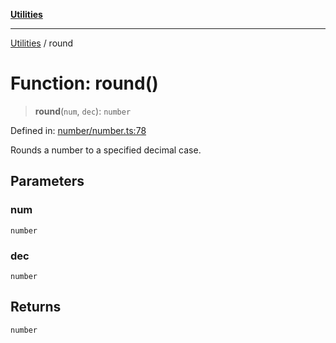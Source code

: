 [**Utilities**](../README.md)

***

[Utilities](../README.md) / round

# Function: round()

> **round**(`num`, `dec`): `number`

Defined in: [number/number.ts:78](https://github.com/noobiept/utilities/blob/fa81d9116003a677f25866bee864bc30213a9352/source/number/number.ts#L78)

Rounds a number to a specified decimal case.

## Parameters

### num

`number`

### dec

`number`

## Returns

`number`
